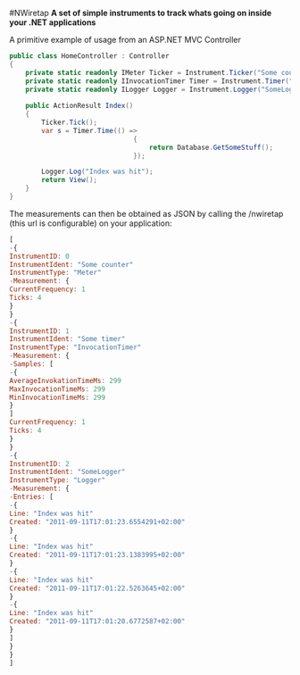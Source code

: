 #NWiretap
**A set of simple instruments to track whats going on inside your .NET applications**

A primitive example of usage from an ASP.NET MVC Controller

```c#
public class HomeController : Controller
{
    private static readonly IMeter Ticker = Instrument.Ticker("Some counter", 3000);
    private static readonly IInvocationTimer Timer = Instrument.Timer("Some timer", 3000);
    private static readonly ILogger Logger = Instrument.Logger("SomeLogger", 20);
        
    public ActionResult Index()
    {
        Ticker.Tick();
        var s = Timer.Time(() =>
                               {
                                   return Database.GetSomeStuff();
                               });

        Logger.Log("Index was hit");
        return View();
    }
}
```

The measurements can then be obtained as JSON by calling the /nwiretap (this url is configurable) on your application:

```js
[
-{
InstrumentID: 0
InstrumentIdent: "Some counter"
InstrumentType: "Meter"
-Measurement: {
CurrentFrequency: 1
Ticks: 4
}
}
-{
InstrumentID: 1
InstrumentIdent: "Some timer"
InstrumentType: "InvocationTimer"
-Measurement: {
-Samples: [
-{
AverageInvokationTimeMs: 299
MaxInvocationTimeMs: 299
MinInvocationTimeMs: 299
}
]
CurrentFrequency: 1
Ticks: 4
}
}
-{
InstrumentID: 2
InstrumentIdent: "SomeLogger"
InstrumentType: "Logger"
-Measurement: {
-Entries: [
-{
Line: "Index was hit"
Created: "2011-09-11T17:01:23.6554291+02:00"
}
-{
Line: "Index was hit"
Created: "2011-09-11T17:01:23.1383995+02:00"
}
-{
Line: "Index was hit"
Created: "2011-09-11T17:01:22.5263645+02:00"
}
-{
Line: "Index was hit"
Created: "2011-09-11T17:01:20.6772587+02:00"
}
]
}
}
]
```